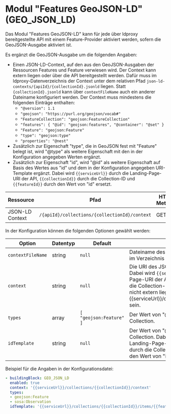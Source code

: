 # Modul "Features GeoJSON-LD" (GEO_JSON_LD)

Das Modul "Features GeoJSON-LD" kann für jede über ldproxy bereitgestellte API mit einem Feature-Provider aktiviert werden, sofern die GeoJSON-Ausgabe aktiviert ist.

Es ergänzt die GeoJSON-Ausgabe um die folgenden Angaben:

* Einen JSON-LD-Context, auf den aus den GeoJSON-Ausgaben der Ressourcen Features und Feature verwiesen wird. Der Context kann extern liegen oder über die API bereitgestellt werden. Dafür muss im ldproxy-Datenverzeichnis der Context unter dem relativen Pfad `json-ld-contexts/{apiId}/{collectionId}.jsonld` liegen. Statt `{collectionId}.jsonld` kann über `contextFileName` auch ein anderer Dateiname konfiguriert werden. Der Context muss mindestens die folgenden Einträge enthalten:
  * `"@version": 1.1`
  * `"geojson": "https://purl.org/geojson/vocab#"`
  * `"FeatureCollection": "geojson:FeatureCollection"`
  * `"features": { "@id": "geojson:features", "@container": "@set" }`
  * `"Feature": "geojson:Feature"`
  * `"type": "geojson:type"`
  * `"properties": "@nest"`
* Zusätzlich zur Eigenschaft "type", die in GeoJSON fest mit "Feature" belegt ist, wird "@type" als weitere Eigenschaft mit den in der Konfiguration angegeben Werten ergänzt.
* Zusätzlich zur Eigenschaft "id", wird "@id" als weitere Eigenschaft auf Basis des Wertes aus "id" und dem in der Konfiguration angegeben URI-Template ergänzt. Dabei wird `{{serviceUrl}}` durch die Landing-Page-URI der API, `{{collectionId}}` durch die Collection-ID und `{{featureId}}` durch den Wert von "id" ersetzt.

|Ressource |Pfad |HTTP-Methode |Unterstützte Ausgabeformate
| --- | --- | --- | ---
|JSON-LD Context |`/{apiId}/collections/{collectionId}/context` |GET |JSON-LD Context

In der Konfiguration können die folgenden Optionen gewählt werden:

|Option |Datentyp |Default |Beschreibung
| --- | --- | --- | ---
|`contextFileName` |string |`null` |Dateiname des JSON-LD-Context-Dokuments im Verzeichnis `json-ld-contexts/{apiId}`.
|`context` |string |`null` |Die URI des JSON-LD-Context-Dokuments. Dabei wird `{{serviceUrl}}` durch die Landing-Page-URI der API und `{{collectionId}}` durch die Collection-ID ersetzt. Sofern der Context nicht extern liegt, sollte der Wert "{{serviceUrl}}/collections/{{collectionId}}/context" sein.
|`types` |array |`[ "geojson:Feature" ]` |Der Wert von "@type" bei den Features der Collection.
|`idTemplate` |string |`null` |Der Wert von "@id" bei den Features der Collection. Dabei wird `{{serviceUrl}}` durch die Landing-Page-URI der API, `{{collectionId}}` durch die Collection-ID und `{{featureId}}` durch den Wert von "id" ersetzt.

Beispiel für die Angaben in der Konfigurationsdatei:

```yaml
- buildingBlock: GEO_JSON_LD
  enabled: true
  context: '{{serviceUrl}}/collections/{{collectionId}}/context'
  types:
  - geojson:Feature
  - sosa:Observation
  idTemplate: '{{serviceUrl}}/collections/{{collectionId}}/items/{{featureId}}'
```
